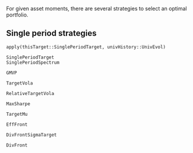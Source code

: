 For given asset moments, there are several strategies to select an
optimal portfolio.

## Single period strategies

```@docs
apply(thisTarget::SinglePeriodTarget, univHistory::UnivEvol)
```

```@docs
SinglePeriodTarget
SinglePeriodSpectrum
```

```@docs
GMVP
```

```@docs
TargetVola
```

```@docs
RelativeTargetVola
```

```@docs
MaxSharpe
```

```@docs
TargetMu
```

```@docs
EffFront
```

```@docs
DivFrontSigmaTarget
```

```@docs
DivFront
```

